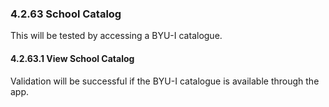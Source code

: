 ### 4.2.63 School Catalog

This will be tested by accessing a BYU-I catalogue.

#### 4.2.63.1 View School Catalog

Validation will be successful if the BYU-I catalogue is available through the app.


